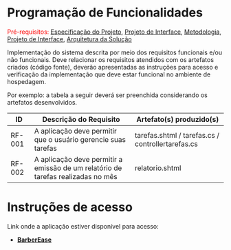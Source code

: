 # Programação de Funcionalidades

<span style="color:red">Pré-requisitos: <a href="2-Especificação do Projeto.md"> Especificação do Projeto</a></span>, <a href="3-Projeto de Interface.md"> Projeto de Interface</a>, <a href="4-Metodologia.md"> Metodologia</a>, <a href="3-Projeto de Interface.md"> Projeto de Interface</a>, <a href="5-Arquitetura da Solução.md"> Arquitetura da Solução</a>

Implementação do sistema descrita por meio dos requisitos funcionais e/ou não funcionais. Deve relacionar os requisitos atendidos com os artefatos criados (código fonte), deverão apresentadas as instruções para acesso e verificação da implementação que deve estar funcional no ambiente de hospedagem.

Por exemplo: a tabela a seguir deverá ser preenchida considerando os artefatos desenvolvidos.

|ID    | Descrição do Requisito  | Artefato(s) produzido(s) |
|------|-----------------------------------------|----|
|RF-001| A aplicação deve permitir que o usuário gerencie suas tarefas | tarefas.shtml / tarefas.cs / controllertarefas.cs | 
|RF-002| A aplicação deve permitir a emissão de um relatório de tarefas realizadas no mês   | relatorio.shtml |

# Instruções de acesso

Link onde a aplicação estiver disponível para acesso:

- [**BarberEase**](https://icei-puc-minas-pmv-ads.github.io/pmv-ads-2024-1-e2-proj-int-t9-pmv-ads-2024-1-e2-proj-barberease/)
